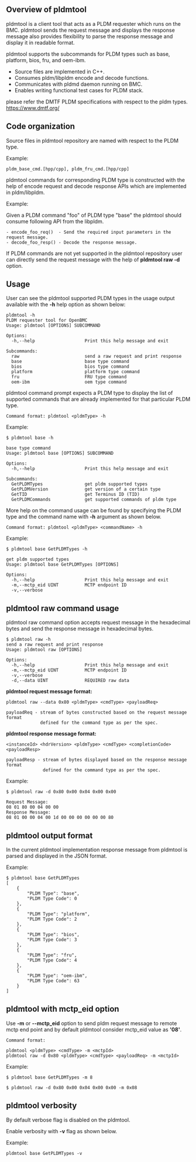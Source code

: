 ## Overview of pldmtool

pldmtool is a client tool that acts as a PLDM requester which runs on the BMC.
pldmtool sends the request message and displays the response message also
provides flexibility to parse the response message and display it in readable
format.

pldmtool supports the subcommands for PLDM types such as base, platform, bios,
fru, and oem-ibm.

- Source files are implemented in C++.
- Consumes pldm/libpldm encode and decode functions.
- Communicates with pldmd daemon running on BMC.
- Enables writing functional test cases for PLDM stack.

please refer the DMTF PLDM specifications with respect to the pldm types.
https://www.dmtf.org/


## Code organization

Source files in pldmtool repository are named with respect to the PLDM type.

Example:
```
pldm_base_cmd.[hpp/cpp], pldm_fru_cmd.[hpp/cpp]
```

pldmtool commands for corresponding PLDM type is constructed with the help of
encode request and decode response APIs which are implemented in pldm/libpldm.

Example:

Given a PLDM command "foo" of PLDM type "base" the pldmtool should consume
following API from the libpldm.

```
- encode_foo_req()  - Send the required input parameters in the request message.
- decode_foo_resp() - Decode the response message.
```

If PLDM commands are not yet supported in the pldmtool repository user can
directly send the request message with the help of **pldmtool raw -d <data>** option.


## Usage

User can see the pldmtool supported PLDM types in the usage output available
with the **-h** help option as shown below:

```
pldmtool -h
PLDM requester tool for OpenBMC
Usage: pldmtool [OPTIONS] SUBCOMMAND

Options:
  -h,--help                   Print this help message and exit

Subcommands:
  raw                         send a raw request and print response
  base                        base type command
  bios                        bios type command
  platform                    platform type command
  fru                         FRU type command
  oem-ibm                     oem type command

```
pldmtool command prompt expects a PLDM type to display the list of supported
commands that are already implemented for that particular PLDM type.

```
Command format: pldmtool <pldmType> -h
```
Example:

```
$ pldmtool base -h

base type command
Usage: pldmtool base [OPTIONS] SUBCOMMAND

Options:
  -h,--help                   Print this help message and exit

Subcommands:
  GetPLDMTypes                get pldm supported types
  GetPLDMVersion              get version of a certain type
  GetTID                      get Terminus ID (TID)
  GetPLDMCommands             get supported commands of pldm type

```
More help on the command usage can be found by specifying the PLDM type and the
command name with **-h** argument as shown below.

```
Command format: pldmtool <pldmType> <commandName> -h
```

Example:
```
$ pldmtool base GetPLDMTypes -h

get pldm supported types
Usage: pldmtool base GetPLDMTypes [OPTIONS]

Options:
  -h,--help                   Print this help message and exit
  -m,--mctp_eid UINT          MCTP endpoint ID
  -v,--verbose
```


## pldmtool raw command usage

pldmtool raw command option accepts request message in the hexadecimal
bytes and send the response message in hexadecimal bytes.

```
$ pldmtool raw -h
send a raw request and print response
Usage: pldmtool raw [OPTIONS]

Options:
  -h,--help                   Print this help message and exit
  -m,--mctp_eid UINT          MCTP endpoint ID
  -v,--verbose
  -d,--data UINT              REQUIRED raw data
```

**pldmtool request message format:**

```
pldmtool raw --data 0x80 <pldmType> <cmdType> <payloadReq>

payloadReq - stream of bytes constructed based on the request message format
             defined for the command type as per the spec.
```

**pldmtool response message format:**

```
<instanceId> <hdrVersion> <pldmType> <cmdType> <completionCode> <payloadResp>

payloadResp - stream of bytes displayed based on the response message format
              defined for the command type as per the spec.
```
Example:

```
$ pldmtool raw -d 0x80 0x00 0x04 0x00 0x00

Request Message:
08 01 80 00 04 00 00
Response Message:
08 01 00 00 04 00 1d 00 00 00 00 00 00 80

```
## pldmtool output format

In the current pldmtool implementation response message from pldmtool is parsed
and displayed in the JSON format.

Example:
```
$ pldmtool base GetPLDMTypes
[
    {
        "PLDM Type": "base",
        "PLDM Type Code": 0
    },
    {
        "PLDM Type": "platform",
        "PLDM Type Code": 2
    },
    {
        "PLDM Type": "bios",
        "PLDM Type Code": 3
    },
    {
        "PLDM Type": "fru",
        "PLDM Type Code": 4
    },
    {
        "PLDM Type": "oem-ibm",
        "PLDM Type Code": 63
    }
]
```
## pldmtool with mctp_eid option

Use **-m** or **--mctp_eid** option to send pldm request message to remote mctp
end point and by default pldmtool consider mctp_eid value as **'08'**.

```
Command format:

pldmtool <pldmType> <cmdType> -m <mctpId>
pldmtool raw -d 0x80 <pldmType> <cmdType> <payloadReq> -m <mctpId>
```

Example:
```
$ pldmtool base GetPLDMTypes -m 8

$ pldmtool raw -d 0x80 0x00 0x04 0x00 0x00 -m 0x08

```

## pldmtool verbosity

By default verbose flag is disabled on the pldmtool.

Enable verbosity with **-v** flag as shown below.

Example:

```
pldmtool base GetPLDMTypes -v
```
